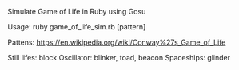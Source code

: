 Simulate Game of Life in Ruby using Gosu

Usage:
  ruby game_of_life_sim.rb [pattern]

Pattens:
  https://en.wikipedia.org/wiki/Conway%27s_Game_of_Life
  
  Still lifes: block
  Oscillator:  blinker, toad, beacon
  Spaceships:  glinder